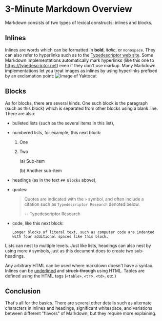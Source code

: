 # 3-Minute Markdown Overview

Markdown consists of two types of lexical constructs: inlines and blocks.  

## Inlines

Inlines are words which can be formatted in **bold**, *italic*, or `monospace`.  They can also refer to hyperlinks such as to the [Typedescriptor web site](https://typedescriptor.net).   Some Markdown implementations automatically mark hyperlinks (like this one to https://typedescriptor.net) even if they don't use markup.  Many Markdown implementations let you treat images as inlines by using hyperlinks prefixed by an exclamation point: ![Image of Yaktocat](https://octodex.github.com/images/yaktocat.png)

## Blocks

As for blocks, there are several kinds. One such block is the paragraph (such as this block) which is separated from other blocks using a blank line.  There are also:

* bulleted lists (such as the several items in this list),
* numbered lists, for example, this next block:

  1. One

  2. Two

     (a) Sub-item

     (b) Another sub-item

* headings (as in the text ``## Blocks`` above), 
* quotes:

  > Quotes are indicated with the `>` symbol, and often include a citation
  > such as `Typedescriptor Research` denoted below. 
  > 
  > -- Typedescriptor Research

* code, like this next block:

      Longer blocks of literal text, such as computer code are indented with four additional spaces like this block.

Lists can nest to multiple levels.  Just like lists, headings can also nest by using more `#` symbols, just as this document does to create two sub-headings.

Any arbitrary HTML can be used where markdown doesn't have a syntax.  Inlines can be <u>underlined</u> and <s>struck-through</s> using HTML.  Tables are defined using the HTML tags (`<table>`, `<tr`>, `<td>`, etc.)

## Conclusion

That's all for the basics.  There are several other details such as alternate characters in inlines and headings, significant whitespace, and variations between different "flavors" of Markdown, but they require more explaining.  
